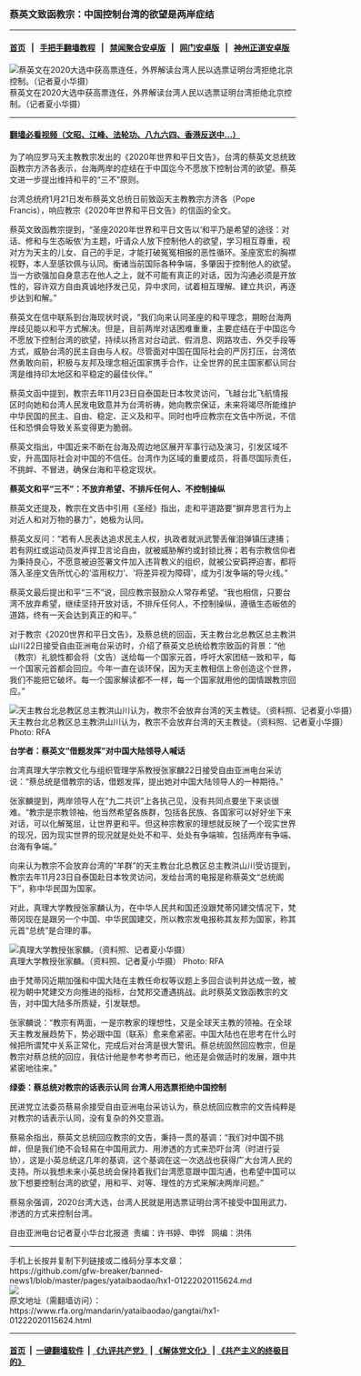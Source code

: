 ### 蔡英文致函教宗：中国控制台湾的欲望是两岸症结
------------------------

#### [首页](https://github.com/gfw-breaker/banned-news1/blob/master/README.md) &nbsp;&nbsp;|&nbsp;&nbsp; [手把手翻墙教程](https://github.com/gfw-breaker/guides/wiki) &nbsp;&nbsp;|&nbsp;&nbsp; [禁闻聚合安卓版](https://github.com/gfw-breaker/bn-android) &nbsp;&nbsp;|&nbsp;&nbsp; [网门安卓版](https://github.com/oGate2/oGate) &nbsp;&nbsp;|&nbsp;&nbsp; [神州正道安卓版](https://github.com/SzzdOgate/update) 



<div id="headerimg">
 <img alt="蔡英文在2020大选中获高票连任，外界解读台湾人民以选票证明台湾拒绝北京控制。（记者夏小华摄）" src="https://www.rfa.org/mandarin/yataibaodao/gangtai/hx1-01222020115624.html/85214e00.JPG/@@images/bb5d580f-534a-4aa5-8684-8e7fabf3bfbe.jpeg" title="蔡英文在2020大选中获高票连任，外界解读台湾人民以选票证明台湾拒绝北京控制。（记者夏小华摄）"/>
 <div id="headerimgcontents">
  <div id="headerimgcaption">
   <span>
    蔡英文在2020大选中获高票连任，外界解读台湾人民以选票证明台湾拒绝北京控制。（记者夏小华摄）
   </span>
   <!-- zoomattribute -->
  </div>
  <!-- headerimgcaption -->
 </div>
 <!-- headerimagecontents -->
</div>

<hr/>


#### [翻墙必看视频（文昭、江峰、法轮功、八九六四、香港反送中...）](https://github.com/gfw-breaker/banned-news1/blob/master/pages/link3.md)

<div id="storytext">
 <div>
  <div class="slot_header">
  </div>
 </div>
 <p>
  为了响应罗马天主教教宗发出的《2020年世界和平日文告》，台湾的蔡英文总统致函教宗方济各表示，台海两岸的症结在于中国迄今不愿放下控制台湾的欲望。蔡英文进一步提出维持和平的“三不”原则。
 </p>
 <p>
  台湾总统府1月21日发布蔡英文总统日前致函天主教教宗方济各（Pope Francis），响应教宗《2020年世界和平日文告》的信函的全文。
 </p>
 <p>
  蔡英文致函教宗提到，“圣座2020年世界和平日文告以‘和平乃是希望的途径：对话、修和与生态皈依’为主题，吁请众人放下控制他人的欲望，学习相互尊重，视对方为天主的儿女、自己的手足，才能打破冤冤相报的恶性循环。圣座宽宏的胸襟视野，本人至感钦佩与认同。衡诸当前国际各种争端，多肇因于控制他人的欲望。当一方欲强加自身意志在他人之上，就不可能有真正的对话，因为沟通必须是开放性的，容许双方自由真诚地抒发己见，异中求同，试着相互理解、建立共识，再逐步达到和解。”
 </p>
 <p>
 </p>
 <p>
 </p>
 <p>
  蔡英文在信中联系到台海现状时说，“我们向来认同圣座的和平理念，期盼台海两岸歧见能以和平方式解决。但是，目前两岸对话困难重重，主要症结在于中国迄今不愿放下控制台湾的欲望，持续以扬言对台动武、假消息、网路攻击、外交手段等方式，威胁台湾的民主自由与人权。尽管面对中国在国际社会的严厉打压，台湾依然勇敢向前，积极与友邦及理念相近国家携手合作，让全世界的民主国家都认同台湾是维持印太地区和平稳定的最佳伙伴。”
 </p>
 <p>
  蔡英文函中提到，教宗去年11月23日自泰国赴日本牧灵访问，飞越台北飞航情报区时向她和台湾人民发电致意并为台湾祈祷，她向教宗保证，未来将竭尽所能维护中华民国的民主、自由、稳定、正义及和平。同时也呼应教宗在文告中所说，不信任和恐惧会导致关系变得更为脆弱。
 </p>
 <p>
  蔡英文指出，中国近来不断在台海及周边地区展开军事行动及演习，引发区域不安，升高国际社会对中国的不信任。台湾作为区域的重要成员，将善尽国际责任，不挑衅、不冒进，确保台海和平稳定现状。
 </p>
 <p>
  <b>
   蔡英文和平“三不”：不放弃希望、不排斥任何人、不控制操纵
  </b>
 </p>
 <p>
  蔡英文还提及，教宗在文告中引用《圣经》指出，走和平道路要“摒弃思言行为上对近人和对万物的暴力”，她极为认同。
 </p>
 <p>
  蔡英文反问：“若有人民表达追求民主人权，执政者就派武警丢催泪弹镇压逮捕；若有网红或运动员发声捍卫言论自由，就被威胁解约或封锁比赛；若有宗教信仰者为秉持良心，不愿意被迫签署文件加入违背教义的组织，就被公安羁押迫害，都将落入圣座文告所忧心的‘滥用权力’、‘将差异视为障碍’，成为引发争端的导火线。”
 </p>
 <p>
  蔡英文最后提出和平“三不”说，回应教宗鼓励众人常存希望。“我也相信，只要台湾不放弃希望，继续坚持开放对话，不排斥任何人，不控制操纵，遵循生态皈依的道路，终有一天会达到真正的和平。”
 </p>
 <p>
  对于教宗《2020世界和平日文告》，及蔡总统的回函，天主教台北总教区总主教洪山川22日接受自由亚洲电台采访时，介绍了蔡英文总统给教宗致函的背景：“他（教宗）礼貌性都会将（文告）送给每一个国家元首，呼吁大家团结一致和平，每一个国家元首都会回应。今年一直在谈环保，因为天主教相信上帝创造这个世界，我们不能把它破坏。每一个国家解读都不一样，每一个国家就用他的国情跟教宗回应。”
 </p>
 <p>
  <div class="image-inline captioned" style="width:622px;">
   <div style="width:622px;">
    <img alt="天主教台北总教区总主教洪山川认为，教宗不会放弃台湾的天主教徒。（资料照、记者夏小华摄）" src="https://www.rfa.org/mandarin/yataibaodao/gangtai/hx1-01222020115624.html/4e094e09.jpg" title="天主教台北总教区总主教洪山川认为，教宗不会放弃台湾的天主教徒。（资料照、记者夏小华摄）"/>
   </div>
   <div class="image-caption">
    <span style="width:622px;">
     天主教台北总教区总主教洪山川认为，教宗不会放弃台湾的天主教徒。（资料照、记者夏小华摄）
    </span>
    <span class="copyright">
     Photo: RFA
    </span>
   </div>
  </div>
 </p>
 <p>
  <b>
   台学者：蔡英文“借题发挥”对中国大陆领导人喊话
  </b>
 </p>
 <p>
  台湾真理大学宗教文化与组织管理学系教授张家麟22日接受自由亚洲电台采访说：“蔡总统是借教宗的话，借题发挥，提出她对中国大陆领导人的一种期待。”
 </p>
 <p>
  张家麟提到，两岸领导人在“九二共识”上各执己见，没有共同点要坐下来谈很难。“教宗是宗教领袖，他当然希望各族群，包括各民族、各国家可以好好坐下来对话，可以化解冤屈，让世界更和平。但这种宗教家的理想就反映了一个现实世界的现况，因为现实世界的现况就是处处不和平、处处有争端嘛，包括两岸有争端、台海有争端。”
 </p>
 <p>
  向来认为教宗不会放弃台湾的“羊群”的天主教台北总教区总主教洪山川受访提到，教宗去年11月23日自泰国赴日本牧灵访问，发给台湾的电报是称蔡英文“总统阁下”，称中华民国为国家。
 </p>
 <p>
  对此，真理大学教授张家麟认为，在中华人民共和国还没跟梵蒂冈建交情况下，梵蒂冈现在是跟另一个中国、中华民国建交，所以教宗发电报称其友邦为国家，称其元首“总统”是合理的事。
 </p>
 <p>
  <div class="image-inline captioned" style="width:622px;">
   <div style="width:622px;">
    <img alt="真理大学教授张家麟。（资料照、记者夏小华摄）" src="https://www.rfa.org/mandarin/yataibaodao/gangtai/hx1-01222020115624.html/56db56db.jpg" title="真理大学教授张家麟。（资料照、记者夏小华摄）"/>
   </div>
   <div class="image-caption">
    <span style="width:622px;">
     真理大学教授张家麟。（资料照、记者夏小华摄）
    </span>
    <span class="copyright">
     Photo: RFA
    </span>
   </div>
  </div>
 </p>
 <p>
  由于梵蒂冈近期加强和中国大陆在主教任命权等议题上多回合谈判并达成一致，被视为朝中梵建交方向推进的指标，台梵邦交遭遇挑战。此时蔡英文致函教宗的文告，对中国大陆多所质疑，引发联想。
 </p>
 <p>
  张家麟说：“教宗有两面，一是宗教家的理想性，又是全球天主教的领袖。在全球天主教发展趋势下，势必跟中国（联系）愈来愈紧密。中国大陆也在思考在什么时候把所谓梵中关系正常化，完成后对台湾是很大警讯。蔡总统固然回应教宗，但是教宗对蔡总统的回应，我估计他是参考参考而已，他还是会做适时的发展，跟中共紧密地往来。”
 </p>
 <p>
  <b>
   绿委：蔡总统对教宗的话表示认同 台湾人用选票拒绝中国控制
  </b>
 </p>
 <p>
  民进党立法委员蔡易余接受自由亚洲电台采访认为，蔡总统回应教宗的文告纯粹是对教宗的话表示认同，没有复杂的外交意涵。
 </p>
 <p>
  蔡易余指出，蔡英文总统回应教宗的文告，秉持一贯的基调：“我们对中国不挑衅，但是我们绝不会轻易在中国用武力、用渗透的方式来恐吓台湾（时进行妥协），这是小英总统这几年的基调，这个基调在这一次选战也获得广大台湾人民的支持。所以我想未来小英总统会保持着我们台湾愿意跟中国沟通，也希望中国可以放下想要控制台湾的欲望，用和平、对等、理性的方式来解决两岸问题。”
 </p>
 <p>
  蔡易余强调，2020台湾大选，台湾人民就是用选票证明台湾不接受中国用武力、渗透的方式来控制台湾。
 </p>
 <p>
 </p>
 <p>
  自由亚洲电台记者夏小华台北报道  责编：许书婷、申铧   网编：洪伟
 </p>
</div>

<hr/>
手机上长按并复制下列链接或二维码分享本文章：<br/>
https://github.com/gfw-breaker/banned-news1/blob/master/pages/yataibaodao/hx1-01222020115624.md <br/>
<a href='https://github.com/gfw-breaker/banned-news1/blob/master/pages/yataibaodao/hx1-01222020115624.md'><img src='https://github.com/gfw-breaker/banned-news1/blob/master/pages/yataibaodao/hx1-01222020115624.md.png'/></a> <br/>
原文地址（需翻墙访问）：https://www.rfa.org/mandarin/yataibaodao/gangtai/hx1-01222020115624.html


------------------------
#### [首页](https://github.com/gfw-breaker/banned-news1/blob/master/README.md) &nbsp;|&nbsp; [一键翻墙软件](https://github.com/gfw-breaker/nogfw/blob/master/README.md) &nbsp;| [《九评共产党》](https://github.com/gfw-breaker/9ping.md/blob/master/README.md#九评之一评共产党是什么) | [《解体党文化》](https://github.com/gfw-breaker/jtdwh.md/blob/master/README.md) | [《共产主义的终极目的》](https://github.com/gfw-breaker/gczydzjmd.md/blob/master/README.md)


<img src='http://gfw-breaker.win/banned-news/pages/yataibaodao/hx1-01222020115624.md' width='0px' height='0px'/>
